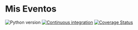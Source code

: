 # Mis Eventos

![Python version](https://img.shields.io/badge/Python-3.12-blue?style=flat-square)
[![Continuous integration](https://img.shields.io/github/actions/workflow/status/xgabrielmorales/mis-eventos/ci.yml?branch=main&style=flat-square)](https://github.com/xgabrielmorales/mis-eventos/actions?query=branch:main)
[![Coverage Status](https://img.shields.io/coverallsCoverage/github/xgabrielmorales/mis-eventos?branch=main&style=flat-square)](https://coveralls.io/github/xgabrielmorales/mis-eventos)
